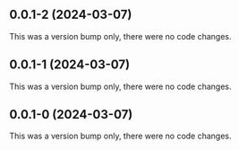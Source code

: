 ## 0.0.1-2 (2024-03-07)

This was a version bump only, there were no code changes.

## 0.0.1-1 (2024-03-07)

This was a version bump only, there were no code changes.

## 0.0.1-0 (2024-03-07)

This was a version bump only, there were no code changes.